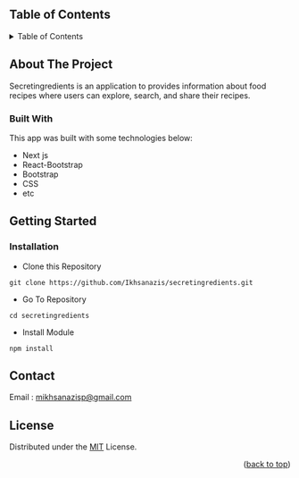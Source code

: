 <!-- TABLE OF CONTENTS -->
## Table of Contents
<details>
  <summary>Table of Contents</summary>
  <ol>
    <li>
      <a href="#about-the-project">About The Project</a>
      <ul>
        <li><a href="#built-with">Built With</a></li>
      </ul>
    </li>
    <li>
      <a href="#getting-started">Getting Started</a>
      <ul>
        <li><a href="#installation">Installation</a></li>
      </ul>
    </li>
    <li><a href="#contact">Contact</a></li>
    <li><a href="#license">License</a></li>
  </ol>
</details>


## About The Project
Secretingredients is an application to provides information about food recipes where users can explore, search, and share their recipes.

### Built With
This app was built with some technologies below:
- Next js
- React-Bootstrap
- Bootstrap
- CSS
- etc

## Getting Started

### Installation

- Clone this Repository
```
git clone https://github.com/Ikhsanazis/secretingredients.git
```
- Go To Repository
```
cd secretingredients
```
- Install Module
```
npm install
```

## Contact

Email : mikhsanazisp@gmail.com

## License
Distributed under the [MIT](/LICENSE) License.

<p align="right">(<a href="#top">back to top</a>)</p>